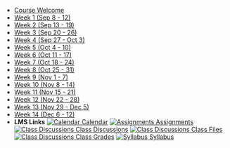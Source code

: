 - [Course Welcome](course-welcome)
- [Week 1 (Sep 8 - 12)](week-01)
- [Week 2 (Sep 13 - 19)](week-02)
- [Week 3 (Sep 20 - 26)](week-03)
- [Week 4 (Sep 27 - Oct 3)](week-04)
- [Week 5 (Oct 4 - 10)](week-05)
- [Week 6 (Oct 11 - 17)](week-06)
- [Week 7 (Oct 18 - 24)](week-07)
- [Week 8 (Oct 25 - 31)](week-08)
- [Week 9 (Nov 1 - 7)](week-09)
- [Week 10 (Nov 8 - 14)](week-10)
- [Week 11 (Nov 15 - 21)](week-11)
- [Week 12 (Nov 22 - 28)](week-12)
- [Week 13 (Nov 29 - Dec 5)](week-13)
- [Week 14 (Dec 6 - 12)](week-14)
- **LMS Links**
[![Calendar](https://icongr.am/fontawesome/calendar.svg?size=16&color=6D6F71) Calendar](https://canvas.sfu.ca)
[![Assignments](https://icongr.am/fontawesome/pencil.svg?size=16&color=6D6F71) Assignments](https://canvas.sfu.ca)
[![Class Discussions](https://icongr.am/fontawesome/comments-o.svg?size=16&color=6D6F71) Class Discussions](https://canvas.sfu.ca)
[![Class Discussions](https://icongr.am/fontawesome/folder.svg?size=16&color=6D6F71) Class Files](https://canvas.sfu.ca)
[![Class Discussions](https://icongr.am/fontawesome/calculator.svg?size=16&color=6D6F71) Class Grades](https://canvas.sfu.ca)
[![Syllabus](https://icongr.am/fontawesome/list.svg?size=16&color=6D6F71) Syllabus](https://canvas.sfu.ca)  

<style>
  :root {

    --link-color: #A6192E;
    --link-text-decoration: none;
    --link-text-decoration--hover: underline;

  }

</style>
